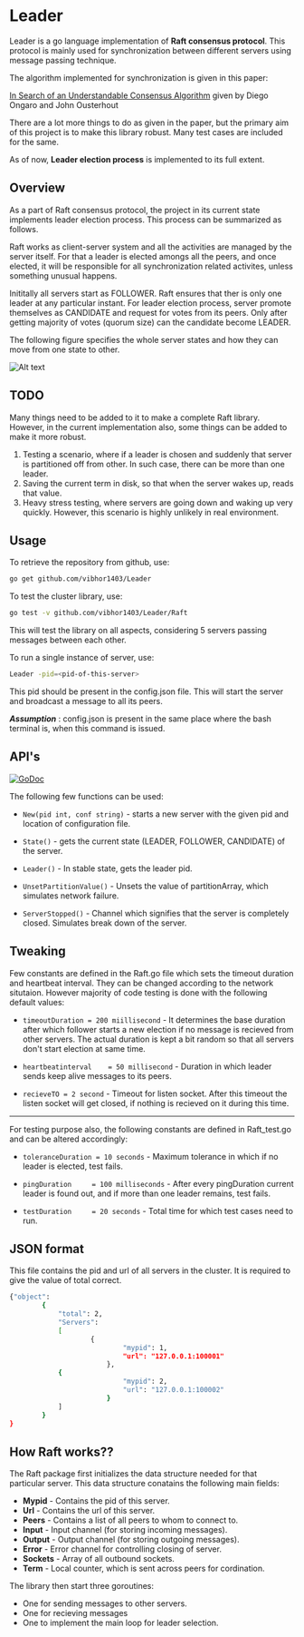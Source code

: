 Leader
=========

Leader is a go language implementation of **Raft consensus protocol**. This protocol is mainly used for synchronization between different servers using message passing technique.

The algorithm implemented for synchronization is given in this paper:

[In Search of an Understandable Consensus Algorithm](https://ramcloud.stanford.edu/wiki/download/attachments/11370504/raft.pdf) given by Diego Ongaro and John Ousterhout

There are a lot more things to do as given in the paper, but the primary aim of this project is to make this library robust. Many test cases are included for the same.

As of now, **Leader election process** is implemented to its full extent.

Overview
----------

As a part of Raft consensus protocol, the project in its current state implements leader election process. This process can be summarized as follows.

Raft works as client-server system and all the activities are managed by the server itself. For that a leader is elected amongs all the peers, and once elected, it will be responsible for all synchronization related activites, unless something unusual happens.

Inititally all servers start as FOLLOWER. Raft ensures that ther is only one leader at any particular instant. For leader election process, server 
promote themselves as CANDIDATE and request for votes from its peers. Only after getting majority of votes (quorum size) can the candidate become LEADER.

The following figure specifies the whole server states and how they can move from one state to other.

![Alt text](https://f.cloud.github.com/assets/6353786/2181747/b53f24d4-9763-11e3-8cd3-3c56dc28a6f9.png)

TODO
-------------

Many things need to be added to it to make a complete Raft library. However, in the current implementation also, some things can be added to make it more robust.

1. Testing a scenario, where if a leader is chosen and suddenly that server is partitioned off from other. In such case, there can be more than one leader.
2. Saving the current term in disk, so that when the server wakes up, reads that value.
3. Heavy stress testing, where servers are going down and waking up very quickly. However, this scenario is highly unlikely in real environment.

Usage
--------------

To retrieve the repository from github, use: 
```sh
go get github.com/vibhor1403/Leader
```
To test the cluster library, use:
```sh
go test -v github.com/vibhor1403/Leader/Raft
```
This will test the library on all aspects, considering 5 servers passing messages between each other.

To run a single instance of server, use:
```sh
Leader -pid=<pid-of-this-server>
```

This pid should be present in the config.json file. This will start the server and broadcast a message to all its peers.

***Assumption*** : config.json is present in the same place where the bash terminal is, when this command is issued.


API's
-------

[![GoDoc](http://godoc.org/github.com/vibhor1403/Leader/Raft?status.png)](http://godoc.org/github.com/vibhor1403/Leader/Raft)

The following few functions can be used:

* `New(pid int, conf string)` - starts a new server with the given pid and location of configuration file.

* `State()` - gets the current state (LEADER, FOLLOWER, CANDIDATE) of the server.

* `Leader()` - In stable state, gets the leader pid.

* `UnsetPartitionValue()` - Unsets the value of partitionArray, which simulates network failure. 

* `ServerStopped()` - Channel which signifies that the server is completely closed. Simulates break down of the server.


Tweaking
-----------


Few constants are defined in the Raft.go file which sets the timeout duration and heartbeat interval. They can be changed according to the network situtaion. However majority of code testing is done with the following default values:

* `timeoutDuration = 200 miillisecond` - It determines the base duration after which follower starts a new election if no message is recieved from other servers. The actual duration is kept a bit random so that all servers don't start election at same time.

* `heartbeatinterval    = 50 millisecond` - Duration in which leader sends keep alive messages to its peers.

* `recieveTO = 2 second` - Timeout for listen socket. After this timeout the listen socket will get closed, if nothing is recieved on it during this time.

--------------------

For testing purpose also, the following constants are defined in Raft_test.go and can be altered accordingly:

* `toleranceDuration = 10 seconds` - Maximum tolerance in which if no leader is elected, test fails.

* `pingDuration		= 100 milliseconds` - After every pingDuration current leader is found out, and if more than one leader remains, test fails.

* `testDuration		= 20 seconds` - Total time for which test cases need to run.

JSON format
----------------
This file contains the pid and url of all servers in the cluster. It is required to give the value of total correct.
```sh
{"object": 
        {
           	"total": 2,
       		"Servers":
       		[
               		{
                       		"mypid": 1,
                       		"url": "127.0.0.1:100001"
                       	},
			{
                       		"mypid": 2,
                       		"url": "127.0.0.1:100002"
                       	}
       		]
    	}
}
```

How Raft works??
------------------------

The Raft package first initializes the data structure needed for that particular server. This data structure conatains the following main fields:

* **Mypid** - Contains the pid of this server.
* **Url** - Contains the url of this server.
* **Peers** - Contains a list of all peers to whom to connect to.
* **Input** - Input channel (for storing incoming messages).
* **Output** - Output channel (for storing outgoing messages).
* **Error** - Error channel for controlling closing of server.
* **Sockets** - Array of all outbound sockets.
* **Term** - Local counter, which is sent across peers for cordination.
              
The library then start three goroutines:

* One for sending messages to other servers.
* One for recieving messages
* One to implement the main loop for leader selection.

